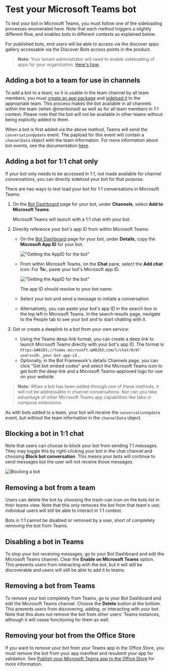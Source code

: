 # Test your Microsoft Teams bot

To test your bot in Microsoft Teams, you must follow one of the sideloading processes enumerated here.  Note that each method triggers a slightly different flow, and enables bots in different contexts as explained below.

For published bots, end users will be able to access via the discover apps gallery accessable via the Discover Bots access points in the product.

>**Note:** Your tenant administrator will need to enable sideloading of apps for your organization. [Here's how](setup.md).

## Adding a bot to a team for use in channels

To add a bot to a team, so it is usable in the team channel by all team members, you must [create an app package](createpackage.md) and [sideload it](sideload.md) to the appropriate team.  This process makes the bot available in all channels within the team (when @mentioned) as well as for all team members in 1:1 context.  Please note that the bot will not be available in other teams without being explicitly added to them.

When a bot is first added via the above method, Teams will send the `conversationUpdate` event.  The payload for this event will contain a `channelData` object with the team information.  For more information about bot events, see the documentation [here](botevents.md).

## Adding a bot for 1:1 chat only

If your bot only needs to be accessed in 1:1, not made available for channel conversations, you can directly sideload your bot for that purpose.  

There are two ways to test load your bot for 1:1 conversations in Microsoft Teams:

1. On the [Bot Dashboard](https://dev.botframework.com/bots) page for your bot, under **Channels**, select **Add to Microsoft Teams**.

   Microsoft Teams will launch with a 1:1 chat with your bot.

2. Directly reference your bot's app ID from within Microsoft Teams:
   * On the [Bot Dashboard](https://dev.botframework.com/bots) page for your bot, under **Details**, copy the **Microsoft App ID** for your bot.
	
     !["Getting the AppID for the bot"](images/Bots_AppID_BotFramework.png)
	
   * From within Microsoft Teams, on the **Chat** pane, select the **Add chat** icon. For **To:**, paste your bot's Microsoft app ID.
	
     !["Getting the AppID for the bot"](images/Bots_Sideloading.png)
		
     The app ID should resolve to your bot name.

   * Select your bot and send a message to initiate a conversation.

   * Alternatively, you can paste your bot's app ID in the search box in the top left in Microsoft Teams. In the search results page, navigate to the People tab to see your bot and to start chatting with it. 

3. Get or create a deeplink to a bot from your own service:

   * Using the Teams deep-link format, you can create a deep link to launch Microsoft Teams directly with your bot's app ID. The format is `https:&#8203;//teams.microsoft.&#8203;com/l/chat/0/0?users=28:_your-bot-app-id_`.
   * Optionally, in the Bot Framework's details Channels page, you can click "Get bot embed codes" and select the Microsoft Teams icon to get both the deep link and a Microsoft Teams&ndash;approved logo for use on your website.

>**Note:** When a bot has been added through one of these methods, it will not be addressable in channel conversations. Nor can you take advantage of other Microsoft Teams app capabilities like tabs or compose extensions.

As with bots added to a team, your bot will receive the `conversationUpdate` event, but without the team information in the `channelData` object.

## Blocking a bot in 1:1 chat

Note that users can choose to block your bot from sending 1:1 messages. They may toggle this by right-clicking your bot in the chat channel and choosing **Block bot conversation**. This means your bots will continue to send messages but the user will not receive those messages.

![Blocking a bot](images/Bot/botdisable.PNG)

## Removing a bot from a team

Users can delete the bot by choosing the trash-can icon on the bots list in their teams view. Note that this only removes the bot from that team's use; individual users will still be able to interact in 1:1 context.

Bots in 1:1 cannot be disabled or removed by a user, short of completely removing the bot from Teams.

## Disabling a bot in Teams

To stop your bot receiving messages, go to your Bot Dashboard and edit the Microsoft Teams channel. Clear the **Enable on Microsoft Teams** option. This prevents users from interacting with the bot, but it will still be discoverable and users will still be able to add it to teams.

## Removing a bot from Teams

To remove your bot completely from Teams, go to your Bot Dashboard and edit the Microsoft Teams channel. Choose the **Delete** button at the bottom. This prevents users from discovering, adding, or interacting with your bot. Note that this does not remove the bot from other users' Teams instances, although it will cease functioning for them as well.

## Removing your bot from the Office Store

If you want to remove your bot from your Teams app in the Office Store, you must remove the bot from your app manifest and resubmit your app for validation. See [Publish your Microsoft Teams app to the Office Store](submission.md) for more information.
